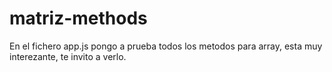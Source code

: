 # matriz-methods
En el fichero app.js pongo a prueba todos los metodos para array, esta muy interezante, te invito a verlo.
